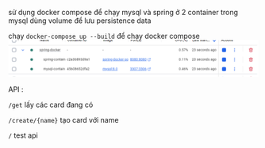 sử dụng docker compose để chạy mysql và spring ở 2 container
trong mysql dùng volume để lưu persistence data

chạy `docker-compose up --build` để chạy docker compose
![img.png](img.png)

API :

`/get` lấy các card đang có

`/create/{name}` tạo card với name

`/` test api